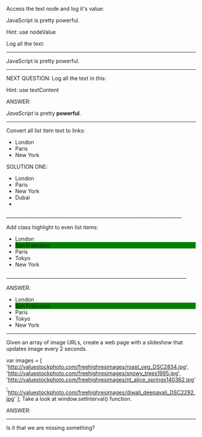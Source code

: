 

Access the text node and log it's value:

<div>
  <p>JavaScript is pretty powerful.</p>
</div>
Hint: use nodeValue

Log all the text:
_______________________________________________________________

<!DOCTYPE html>
<html>
<head>
  <meta charset="utf-8">
  <title>JS Bin</title>
  <style>
    .highlight {
      background-color: yellow;
    }
  </style>
  <script>
    setTimeout(function () {
      
     var x = document.getElementsByTagName("p")[0];
    textvalue = x.firstChild.nodeValue;
    console.log(textvalue);
      
    }, 0);
  </script>
</head>
<body>
  <div><p>JavaScript is pretty powerful.</p>
</body>
</html>

_________________________________________________________________________

NEXT QUESTION:
Log all the text in this:


Hint: use textContent

ANSWER:
<!DOCTYPE html>
<html>
<head>
  <meta charset="utf-8">
  <title>JS Bin</title>
  <style>
    .first {
      background-color: yellow;
    }
  </style>
  <script>
     setTimeout(function () {
    var c = document.querySelector("p").textContent;
  
    console.log(c);
   
      }, 0);
  </script>
</head>
<body>
  <div>
  <p><em>JavaScript</em> is pretty <strong>powerful</strong>.</p>
</div>
</body>
</html>



___________________________________________________________________________

Convert all list item text to links:

<ul>
  <li>London</li>
  <li>Paris</li>
  <li>New York</li>
</ul>

SOLUTION ONE:
<!DOCTYPE html>
<html>
<head>
  <meta charset="utf-8">
  <title>JS Bin</title>
  <style>
    .first {
      background-color: yellow;
    }
   
     
      }
    }
  </style>
  <script>
    setTimeout(function () {
     
      var frag = document.createDocumentFragment(); 
      var wantedElements = document.getElementsByTagName("li");
      console.log(wantedElements.length);   
      
      for (x=0;x<wantedElements.length;x++){    
        
          var aTag = document.createElement('a');      //create an a tag
          var aTaglink=document.createTextNode(wantedElements[x].outerText);
       //   aTag.appendChild(aTaglink);          //add the text to the tag
          aTag.href="wantedElements[x].outerText";  //add the ref to the tag
          frag.appendChild(aTag);           //add tag to new fragment
         console.log(wantedElements[x].outerText);
        // document.getElementsByTagName('li')[x].parentNode.removeChild;
         document.getElementsByTagName('li')[x].appendChild(frag);
         
      
      }
      
       
    }, 0);
  </script>
</head>
<body>
  <ul>
  <li>London</li>
  <li>Paris</li>
    <li>New York</li>
    <li>Dubai<li>
</ul>
</body>
</html>
_________________________________________________________________________

Add class highlight to even list items:

<ul>
  <li class="based-in">London</li>
  <li class="visited">San Francisco</li>
  <li>Paris</li>
  <li>Tokyo</li>
  <li class="going-to">New York</li>
</ul>
___________________________________________________________________________

ANSWER:

<!DOCTYPE html>
<html>
<head>
  <meta charset="utf-8">
  <title>JS Bin</title>
  <style>
  .first {
    background-color: yellow;}
   .visited{
      background-color:green;
    }
    
  </style>
  <script>
    setTimeout(function () {
     
     var highElements = document.getElementsByTagName("li");
      console.log(highElements.length);   
       
      for (var x=0;x<highElements.length;x++){
        if (x % 2===1){
          console.log(x);
          highElements[x].setAttribute("class","first");
        }
      }
      
    }, 0);
  </script>
</head>
<body>
<ul>
  <li >London</li>
  <li class="visited">San Francisco</li>
  <li>Paris</li>
  <li>Tokyo</li>
  <li >New York</li>
</ul>
</body>
</html>

__________________________________________________________________

Given an array of image URLs, create a web page with a slideshow that updates image every 2 seconds.

var images = [
  'http://valuestockphoto.com/freehighresimages/roast_veg_DSC2834.jpg',
  'http://valuestockphoto.com/freehighresimages/snowy_trees1995.jpg',
  'http://valuestockphoto.com/freehighresimages/nt_alice_springs140362.jpg',
  'http://valuestockphoto.com/freehighresimages/diwali_deepavali_DSC2292.jpg'
];
Take a look at window.setInterval() function.

ANSWER:
_____________________________________________________________________________
<!DOCTYPE html>
<html>
<head>
  <meta charset="utf-8">
  <title>JS Bin</title>
  <style>
    .first{
      background-color:yellow;
    }
  </style>
  <script>
    setTimeout(function () {
     
     var images = [
  'http://valuestockphoto.com/freehighresimages/roast_veg_DSC2834.jpg',
  'http://valuestockphoto.com/freehighresimages/snowy_trees1995.jpg',
  'http://valuestockphoto.com/freehighresimages/nt_alice_springs140362.jpg',
  'http://valuestockphoto.com/freehighresimages/diwali_deepavali_DSC2292.jpg'];
      
   var img1 = document.createElement("img");
   var src1 = document.createAttribute("src");
      img1.setAttributeNode(src1); 
      img1.setAttribute("height","200px");
      img1.setAttribute("width","200px");
      img1.setAttribute("float","left");
      
    for (var count=0;count<3;count++){  
      src1.nodeValue = images[count];
    }
   
    
   document.body.appendChild(img1);
       
    }, 0);
  </script>
</head>
<body>
<p>
Is it that we are missing something?
  </p>
</body>
</html>
